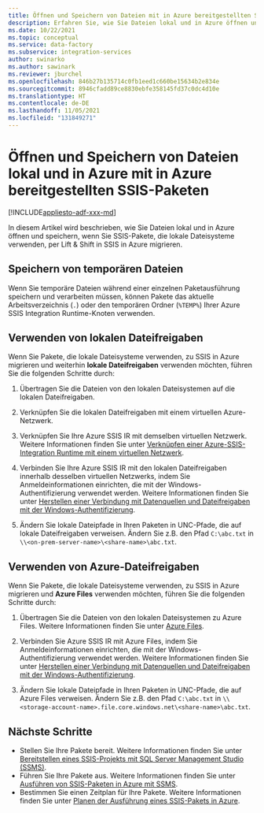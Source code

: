 ```yaml
---
title: Öffnen und Speichern von Dateien mit in Azure bereitgestellten SSIS-Paketen
description: Erfahren Sie, wie Sie Dateien lokal und in Azure öffnen und speichern, wenn Sie SSIS-Pakete, die lokale Dateisysteme verwenden, per Lift & Shift in SSIS in Azure migrieren.
ms.date: 10/22/2021
ms.topic: conceptual
ms.service: data-factory
ms.subservice: integration-services
author: swinarko
ms.author: sawinark
ms.reviewer: jburchel
ms.openlocfilehash: 846b27b135714c0fb1eed1c660be15634b2e834e
ms.sourcegitcommit: 8946cfadd89ce8830ebfe358145fd37c0dc4d10e
ms.translationtype: HT
ms.contentlocale: de-DE
ms.lasthandoff: 11/05/2021
ms.locfileid: "131849271"
---
```

# <a name="open-and-save-files-on-premises-and-in-azure-with-ssis-packages-deployed-in-azure"></a>Öffnen und Speichern von Dateien lokal und in Azure mit in Azure bereitgestellten SSIS-Paketen

[!INCLUDE[appliesto-adf-xxx-md](includes/appliesto-adf-xxx-md.md)]

In diesem Artikel wird beschrieben, wie Sie Dateien lokal und in Azure öffnen und speichern, wenn Sie SSIS-Pakete, die lokale Dateisysteme verwenden, per Lift & Shift in SSIS in Azure migrieren.

## <a name="save-temporary-files"></a>Speichern von temporären Dateien

Wenn Sie temporäre Dateien während einer einzelnen Paketausführung speichern und verarbeiten müssen, können Pakete das aktuelle Arbeitsverzeichnis (`.`) oder den temporären Ordner (`%TEMP%`) Ihrer Azure SSIS Integration Runtime-Knoten verwenden.

## <a name="use-on-premises-file-shares"></a>Verwenden von lokalen Dateifreigaben

Wenn Sie Pakete, die lokale Dateisysteme verwenden, zu SSIS in Azure migrieren und weiterhin **lokale Dateifreigaben** verwenden möchten, führen Sie die folgenden Schritte durch:

1. Übertragen Sie die Dateien von den lokalen Dateisystemen auf die lokalen Dateifreigaben.

2. Verknüpfen Sie die lokalen Dateifreigaben mit einem virtuellen Azure-Netzwerk.

3. Verknüpfen Sie Ihre Azure SSIS IR mit demselben virtuellen Netzwerk. Weitere Informationen finden Sie unter [Verknüpfen einer Azure-SSIS-Integration Runtime mit einem virtuellen Netzwerk](./join-azure-ssis-integration-runtime-virtual-network.md).

4. Verbinden Sie Ihre Azure SSIS IR mit den lokalen Dateifreigaben innerhalb desselben virtuellen Netzwerks, indem Sie Anmeldeinformationen einrichten, die mit der Windows-Authentifizierung verwendet werden. Weitere Informationen finden Sie unter [Herstellen einer Verbindung mit Datenquellen und Dateifreigaben mit der Windows-Authentifizierung](ssis-azure-connect-with-windows-auth.md).

5. Ändern Sie lokale Dateipfade in Ihren Paketen in UNC-Pfade, die auf lokale Dateifreigaben verweisen. Ändern Sie z.B. den Pfad `C:\abc.txt` in `\\<on-prem-server-name>\<share-name>\abc.txt`.

## <a name="use-azure-file-shares"></a>Verwenden von Azure-Dateifreigaben

Wenn Sie Pakete, die lokale Dateisysteme verwenden, zu SSIS in Azure migrieren und **Azure Files** verwenden möchten, führen Sie die folgenden Schritte durch:

1. Übertragen Sie die Dateien von den lokalen Dateisystemen zu Azure Files. Weitere Informationen finden Sie unter [Azure Files](https://azure.microsoft.com/services/storage/files/).

2. Verbinden Sie Azure SSIS IR mit Azure Files, indem Sie Anmeldeinformationen einrichten, die mit der Windows-Authentifizierung verwendet werden. Weitere Informationen finden Sie unter [Herstellen einer Verbindung mit Datenquellen und Dateifreigaben mit der Windows-Authentifizierung](ssis-azure-connect-with-windows-auth.md).

3. Ändern Sie lokale Dateipfade in Ihren Paketen in UNC-Pfade, die auf Azure Files verweisen. Ändern Sie z.B. den Pfad `C:\abc.txt` in `\\<storage-account-name>.file.core.windows.net\<share-name>\abc.txt`.

## <a name="next-steps"></a>Nächste Schritte

- Stellen Sie Ihre Pakete bereit. Weitere Informationen finden Sie unter [Bereitstellen eines SSIS-Projekts mit SQL Server Management Studio (SSMS)](/sql/integration-services/ssis-quickstart-deploy-ssms).
- Führen Sie Ihre Pakete aus. Weitere Informationen finden Sie unter [Ausführen von SSIS-Paketen in Azure mit SSMS](/sql/integration-services/ssis-quickstart-run-ssms).
- Bestimmen Sie einen Zeitplan für Ihre Pakete. Weitere Informationen finden Sie unter [Planen der Ausführung eines SSIS-Pakets in Azure](/sql/integration-services/lift-shift/ssis-azure-schedule-packages-ssms).